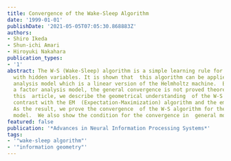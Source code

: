 ```yaml
---
title: Convergence of the Wake-Sleep Algorithm
date: '1999-01-01'
publishDate: '2021-05-05T07:05:30.868883Z'
authors:
- Shiro Ikeda
- Shun-ichi Amari
- Hiroyuki Nakahara
publication_types:
- '1'
abstract: The W-S (Wake-Sleep) algorithm is a simple learning rule for the models
  with hidden variables. It is shown that  this algorithm can be applied to a factor
  analysis model which is a linear version of the Helmholtz machine.  But even for
  a factor analysis model, the general convergence is not proved theoretically. In
  this  article, we describe the geometrical understanding  of the W-S algorithm in
  contrast with the EM  (Expectation-Maximization) algorithm and the em  algorithm.
  As the result, we prove the convergence  of the W-S algorithm for the factor analysis
  model.  We also show the condition for the convergence in  general models.
featured: false
publication: '*Advances in Neural Information Processing Systems*'
tags:
- '"wake-sleep algorithm"'
- '"information geometry"'
---
```

